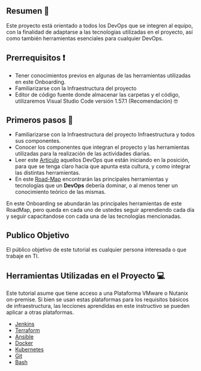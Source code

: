 ## Resumen 📃
Este proyecto está orientado a todos los DevOps que se integren al equipo, con la finalidad de adaptarse a las tecnologías utilizadas en el proyecto, así como también herramientas esenciales para cualquier DevOps.

## Prerrequisitos :exclamation:

- Tener conocimientos previos en algunas de las herramientas utilizadas en este Onboarding. 
- Familiarizarse con la Infraestructura del proyecto 
- Editor de código fuente donde almacenar las carpetas y el código, utilizaremos Visual Studio Code versión 1.57.1 (Recomendación) :nerd_face:

## Primeros pasos :walking:

- Familiarizarse con la Infraestructura del proyecto Infraestructura y todos sus componentes.
- Conocer los componentes que integran el proyecto y las herramientas utilizadas para la realización de las actividades diarias. 
- Leer este [Artículo](https://medium.com/@devfire/how-to-become-a-devops-engineer-in-six-months-or-less-366097df7737) aquellos DevOps que están iniciando en la posición, para que se tenga claro hacia que apunta esta cultura, y como integrar las distintas herramientas.
- En este [Road-Map](https://roadmap.sh/devops) encontrarán las principales herramientas y tecnologías que un **DevOps** debería dominar, o al menos tener un conocimiento teórico de las mismas. 

En este Onboarding se abundarán las principales herramientas de este RoadMap, pero queda en cada uno de ustedes seguir aprendiendo cada día y seguir capacitandose con cada una de las tecnologías mencionadas.


## Publico Objetivo

El público objetivo de este tutorial es cualquier persona interesada o que trabaje en TI.


## Herramientas Utilizadas en el Proyecto 	💻

Este tutorial asume que tiene acceso a una Plataforma VMware o Nutanix on-premise. Si bien se usan estas plataformas para los requisitos básicos de infraestructura, las lecciones aprendidas en este instructivo se pueden aplicar a otras plataformas.

* [Jenkins](docs/02-jenkins.md)
* [Terraform](docs/03-terraform.md)
* [Ansible](docs/04-ansible.md)
* [Docker](docs/05-docker.md)
* [Kubernetes](docs/06-kubernetes.md)
* [Git](docs/07-git.md)
* [Bash](docs/08-bash.md)
